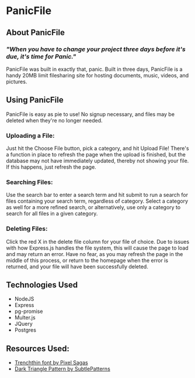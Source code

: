 # PanicFile

## About PanicFile

### *"When you have to change your project three days before it's due, it's time for Panic."*

PanicFile was built in exactly that, panic. Built in three days, PanicFile is a handy 20MB limit filesharing site for hosting documents, music, videos, and pictures.

## Using PanicFile

PanicFile is easy as pie to use! No signup necessary, and files may be deleted when they're no longer needed.

### Uploading a File:
Just hit the Choose File button, pick a category, and hit Upload File! There's a function in place to refresh the page when the upload is finished, but the database may not have immediately updated, thereby not showing your file. If this happens, just refresh the page.

### Searching Files:
Use the search bar to enter a search term and hit submit to run a search for files containing your search term, regardless of category. Select a category as well for a more refined search, or alternatively, use only a category to search for all files in a given category.

### Deleting Files:

Click the red X in the delete file column for your file of choice. Due to issues with how Express.js handles the file system, this will cause the page to load and may return an error. Have no fear, as you may refresh the page in the middle of this process, or return to the homepage when the error is returned, and your file will have been successfully deleted.

## Technologies Used

* NodeJS
* Express
* pg-promise
* Multer.js
* JQuery
* Postgres

## Resources Used:

* [Trenchthin font by Pixel Sagas](http://www.fontspace.com/nimavisual/trench)
* [Dark Triangle Pattern by SubtlePatterns](https://www.toptal.com/designers/subtlepatterns/)
